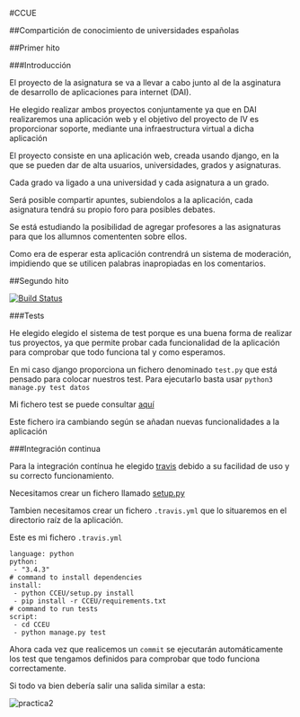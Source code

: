 #CCUE

##Compartición de conocimiento de universidades españolas

##Primer hito

###Introducción

El proyecto de la asignatura se va a llevar a cabo junto al de la asginatura de desarrollo de aplicaciones para internet (DAI).
 
He elegido realizar ambos proyectos conjuntamente ya que en DAI realizaremos una aplicación web y el objetivo del proyecto de IV es proporcionar soporte, mediante una infraestructura virtual a dicha aplicación

El proyecto consiste en una aplicación web, creada usando django, en la que se pueden dar de alta usuarios, universidades, grados y asignaturas.

Cada grado va ligado a una universidad y cada asignatura a un grado.

Será posible compartir apuntes, subiendolos a la aplicación, cada asignatura tendrá su propio foro para posibles debates.

Se está estudiando la posibilidad de agregar profesores a las asignaturas para que los allumnos comententen sobre ellos.

Como era de esperar esta aplicación contrendrá un sistema de moderación, impidiendo que se utilicen palabras inapropiadas en los comentarios.


##Segundo hito

[![Build Status](https://travis-ci.org/acasadoquijada/IV.svg?branch=master)](https://travis-ci.org/acasadoquijada/IV)

###Tests

He elegido elegido el sistema de test porque es una buena forma de realizar tus proyectos, ya que permite probar cada funcionalidad de la aplicación para comprobar que todo funciona tal y como esperamos.

En mi caso django proporciona un fichero denominado `test.py` que está pensado para colocar nuestros test. Para ejecutarlo basta usar `python3 manage.py test datos`

Mi fichero test se puede consultar [aquí](CCUE/datos/test.py)

Este fichero ira cambiando según se añadan nuevas funcionalidades a la aplicación

###Integración continua

Para la integración contínua he elegido [travis](https://travis-ci.org/) debido a su facilidad de uso y su correcto funcionamiento.

Necesitamos crear un fichero llamado [setup.py](CCUE/setup.py)

Tambien necesitamos crear un fichero `.travis.yml` que lo situaremos en el directorio raíz de la aplicación.

Este es mi fichero `.travis.yml`

~~~
language: python
python:
 - "3.4.3"
# command to install dependencies
install:
 - python CCEU/setup.py install
 - pip install -r CCEU/requirements.txt
# command to run tests
script:
 - cd CCEU
 - python manage.py test
~~~

Ahora cada vez que realicemos un `commit` se ejecutarán automáticamente los test que tengamos definidos para comprobar que todo funciona correctamente.

Si todo va bien debería salir una salida similar a esta:

![practica2](http://i1045.photobucket.com/albums/b460/Alejandro_Casado/Practica%202/practica2_zpszqmff4qp.png)







